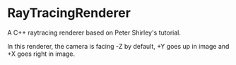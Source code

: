 # RayTracingRenderer
A C++ raytracing renderer based on Peter Shirley's tutorial.

In this renderer, the camera is facing -Z by default, +Y goes up in image and +X goes right in image.
